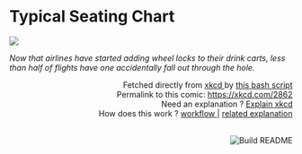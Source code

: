 # <b>Typical Seating Chart</b>

[![](https://imgs.xkcd.com/comics/typical_seating_chart.png)](https://xkcd.com/2862)

<i>Now that airlines have started adding wheel locks to their drink carts, less than half of flights have one accidentally fall out through the hole.</i>

<div align="right">
  Fetched directly from
  <a href="https://xkcd.com">
    xkcd
  </a>
  by
  <a href="https://github.com/Vanille-N/Vanille-N/blob/master/fetch">
    this bash script
  </a>
</div>
<div align="right">
  Permalink to this comic:
  <a href="https://xkcd.com/2862">
    https://xkcd.com/2862
  </a>
</div>
<div align="right">
  Need an explanation ?
  <a href="https://www.explainxkcd.com/wiki/index.php/2862">
    Explain xkcd
  </a>
</div>
<div align="right">
  How does this work ?
  <a href="https://github.com/Vanille-N/Vanille-N/blob/master/.github/workflows/build.yml">
    workflow
  </a>
  |
  <a href="https://simonwillison.net/2020/Jul/10/self-updating-profile-readme/">
    related explanation
  </a>
</div><br>

<a href="https://github.com/Vanille-N/Vanille-N/actions"><img src="https://github.com/Vanille-N/Vanille-N/workflows/Build%20README/badge.svg" align="right" alt="Build README"></a>
